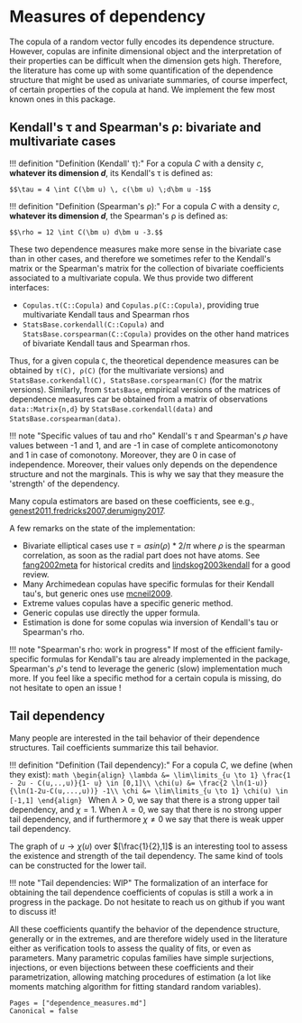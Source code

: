 # Measures of dependency


The copula of a random vector fully encodes its dependence structure. 
However, copulas are infinite dimensional object and the interpretation of their properties can be difficult when the dimension gets high. 
Therefore, the literature has come up with some quantification of the dependence structure that might be used as univariate summaries, of course imperfect, of certain properties of the copula at hand. 
We implement the few most known ones in this package. 

## Kendall's τ and Spearman's ρ: bivariate and multivariate cases

!!! definition "Definition (Kendall' τ):"
    For a copula $C$ with a density $c$, **whatever its dimension $d$**, its Kendall's τ is defined as: 

    $$\tau = 4 \int C(\bm u) \, c(\bm u) \;d\bm u -1$$

!!! definition "Definition (Spearman's ρ):"
    For a copula $C$ with a density $c$, **whatever its dimension $d$**, the Spearman's ρ is defined as: 

    $$\rho = 12 \int C(\bm u) d\bm u -3.$$

These two dependence measures make more sense in the bivariate case than in other cases, and therefore we sometimes refer to the Kendall's matrix or the Spearman's matrix for the collection of bivariate coefficients associated to a multivariate copula. 
We thus provide two different interfaces:
* `Copulas.τ(C::Copula)` and `Copulas.ρ(C::Copula)`, providing true multivariate Kendall taus and Spearman rhos
* `StatsBase.corkendall(C::Copula)` and `StatsBase.corspearman(C::Copula)` provides on the other hand matrices of bivariate Kendall taus and Spearman rhos. 

Thus, for a given copula `C`, the theoretical dependence measures can be obtained by `τ(C), ρ(C)` (for the multivariate versions) and `StatsBase.corkendall(C), StatsBase.corspearman(C)` (for the matrix versions).
Similarly, from `StatsBase`, empirical versions of the matrices of dependence measures car be obtained from a matrix of observations `data::Matrix{n,d}` by `StatsBase.corkendall(data)` and `StatsBase.corspearman(data)`.

!!! note "Specific values of tau and rho"
    Kendall's $\tau$ and Spearman's $\rho$ have values between -1 and 1, and are -1 in case of complete anticomonotony and 1 in case of comonotony. 
    Moreover, they are 0 in case of independence. 
    Moreover, their values only depends on the dependence structure and not the marginals. 
    This is why we say that they measure the 'strength' of the dependency.

Many copula estimators are based on these coefficients, see e.g., [genest2011,fredricks2007,derumigny2017](@cite).

A few remarks on the state of the implementation:

* Bivariate elliptical cases use $\tau = asin(\rho) * 2 / \pi$ where $\rho$ is the spearman correlation, as soon as the radial part does not have atoms. See [fang2002meta](@cite) for historical credits and [lindskog2003kendall](@cite) for a good review.
* Many Archimedean copulas have specific formulas for their Kendall tau's, but generic ones use [mcneil2009](@cite).
* Extreme values copulas have a specific generic method.
* Generic copulas use directly the upper formula. 
* Estimation is done for some copulas wia inversion of Kendall's tau or Spearman's rho.

!!! note "Spearman's rho: work in progress"
    If most of the efficient family-specific formulas for Kendall's tau are already implemented in the package, Spearman's $\rho$'s tend to leverage the generic (slow) implementation much more. If you feel like a specific method for a certain copula is missing, do not hesitate to open an issue !

## Tail dependency

Many people are interested in the tail behavior of their dependence structures. Tail coefficients summarize this tail behavior.

!!! definition "Definition (Tail dependency):"
    For a copula $C$, we define (when they exist):
    ```math
     \begin{align}
       \lambda &= \lim\limits_{u \to 1} \frac{1 - 2u - C(u,..,u)}{1- u} \in [0,1]\\
       \chi(u) &= \frac{2 \ln(1-u)}{\ln(1-2u-C(u,...,u))} -1\\
       \chi &= \lim\limits_{u \to 1} \chi(u) \in [-1,1]
     \end{align}
    ```
    When $\lambda > 0$, we say that there is a strong upper tail dependency, and $\chi = 1$. When $\lambda = 0$, we say that there is no strong upper tail dependency, and if furthermore $\chi \neq 0$ we say that there is weak upper tail dependency.

The graph of $u \to \chi(u)$ over $[\frac{1}{2},1]$ is an interesting tool to assess the existence and strength of the tail dependency. The same kind of tools can be constructed for the lower tail. 

!!! note "Tail dependencies: WIP"
    The formalization of an interface for obtaining the tail dependence coefficients of copulas is still a work a in progress in the package. Do not hesitate to reach us on github if you want to discuss it!


All these coefficients quantify the behavior of the dependence structure, generally or in the extremes, and are therefore widely used in the literature either as verification tools to assess the quality of fits, or even as parameters.
Many parametric copulas families have simple surjections, injections, or even bijections between these coefficients and their parametrization, allowing matching procedures of estimation (a lot like moments matching algorithm for fitting standard random variables).


```@bibliography
Pages = ["dependence_measures.md"]
Canonical = false
```
